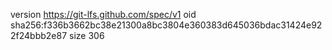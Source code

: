 version https://git-lfs.github.com/spec/v1
oid sha256:f336b3662bc38e21300a8bc3804e360383d645036bdac31424e922f24bbb2e87
size 306

